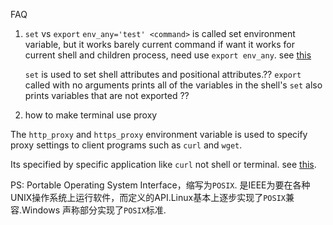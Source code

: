 FAQ
1. `set` vs `export`
   `env_any='test' <command>` is called set environment variable, but it works barely current command
   if want it works for current shell and children process, need use `export env_any`. see [this](https://unix.stackexchange.com/questions/71144/what-do-the-bash-builtins-set-and-export-do)

    `set` is used to set shell attributes and positional attributes.??
    `export` called with no arguments prints all of the variables in the shell's
    `set` also prints variables that are not exported ??
2. how to make terminal use proxy

The `http_proxy` and `https_proxy` environment variable is used to specify proxy settings to client programs such as `curl` and `wget`.

Its specified by specific application like `curl` not shell or terminal. see [this](https://unix.stackexchange.com/questions/212894/whats-the-right-format-for-the-http-proxy-environment-variable-caps-or-no-ca).

PS: Portable Operating System Interface，缩写为`POSIX`. 是IEEE为要在各种UNIX操作系统上运行软件，而定义的API.Linux基本上逐步实现了`POSIX`兼容.Windows 声称部分实现了`POSIX`标准.